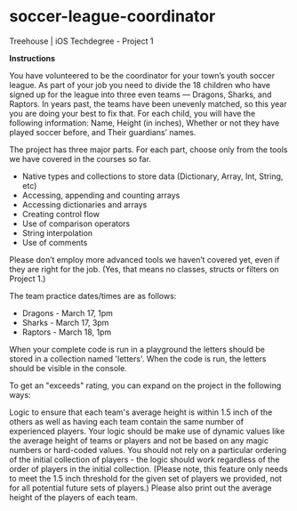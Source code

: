 # soccer-league-coordinator
Treehouse | iOS Techdegree - Project 1


**Instructions**


You have volunteered to be the coordinator for your town’s youth soccer league. As part of your job you need to divide the 18 children who have signed up for the league into three even teams — Dragons, Sharks, and Raptors. In years past, the teams have been unevenly matched, so this year you are doing your best to fix that. For each child, you will have the following information:
Name,
Height (in inches),
Whether or not they have played soccer before, and
Their guardians’ names.


The project has three major parts. For each part, choose only from the tools we have covered in the courses so far.

* Native types and collections to store data (Dictionary, Array, Int, String, etc)
* Accessing, appending and counting arrays
* Accessing dictionaries and arrays
* Creating control flow
* Use of comparison operators
* String interpolation
* Use of comments

Please don’t employ more advanced tools we haven’t covered yet, even if they are right for the job. (Yes, that means no classes, structs or filters on Project 1.)

The team practice dates/times are as follows:

* Dragons - March 17, 1pm
* Sharks - March 17, 3pm
* Raptors - March 18, 1pm

When your complete code is run in a playground the letters should be stored in a collection named 'letters'. When the code is run, the letters should be visible in the console.

To get an "exceeds" rating, you can expand on the project in the following ways:

Logic to ensure that each team's average height is within 1.5 inch of the others as well as having each team contain the same number of experienced players. Your logic should be make use of dynamic values like the average height of teams or players and not be based on any magic numbers or hard-coded values. You should not rely on a particular ordering of the initial collection of players - the logic should work regardless of the order of players in the initial collection. (Please note, this feature only needs to meet the 1.5 inch threshold for the given set of players we provided, not for all potential future sets of players.) Please also print out the average height of the players of each team.
